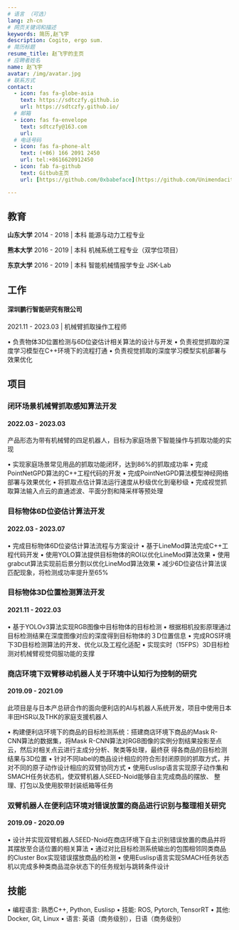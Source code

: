 ```yaml
---
# 语言 （可选）
lang: zh-cn
# 网页关键词和描述
keywords: 简历,赵飞宇
description: Cogito, ergo sum.
# 简历标题
resume_title: 赵飞宇的主页
# 应聘者姓名
name: 赵飞宇
avatar: /img/avatar.jpg
# 联系方式
contact:
  - icon: fas fa-globe-asia
    text: https://sdtczfy.github.io
    url: https://sdtczfy.github.io/
  # 邮箱
  - icon: fas fa-envelope
    text: sdtczfy@163.com
    url:
  # 电话号码
  - icon: fas fa-phone-alt
    text: (+86) 166 2091 2450
    url: tel:+8616620912450
  - icon: fab fa-github
    text: Gitbub主页
    url: [https://github.com/0xbabeface](https://github.com/Unimendacity)

---
```



## <i class="fas fa-user-graduate"></i> 教育

**山东大学** 2014 - 2018 | 本科
能源与动力工程专业

**熊本大学** 2016 - 2019 | 本科
机械系统工程专业（双学位项目）

**东京大学** 2016 - 2019 | 本科
智能机械情报学专业 JSK-Lab

## <i class="fas fa-user-tie"></i> 工作

#### 深圳鹏行智能研究有限公司
2021.11 - 2023.03 | 机械臂抓取操作工程师

• 负责物体3D位置检测与6D位姿估计相关算法的设计与开发
• 负责视觉抓取的深度学习模型在C++环境下的流程打通
• 负责视觉抓取的深度学习模型实机部署与效果优化

## <i class="fas fa-award"></i> 项目


### 闭环场景机械臂抓取感知算法开发

#### 2022.03 - 2023.03

产品形态为带有机械臂的四足机器人，目标为家庭场景下智能操作与抓取功能的实现

• 实现家庭场景常见用品的抓取功能闭环，达到86%的抓取成功率
• 完成PointNetGPD算法的C++工程代码的开发
• 完成PointNetGPD算法模型神经网络部署与效果优化
• 将抓取点估计算法运行速度从秒级优化到毫秒级
• 完成视觉抓取算法输入点云的直通滤波、平面分割和降采样等预处理

### 目标物体6D位姿估计算法开发

#### 2022.03 - 2023.07

• 完成目标物体6D位姿估计算法流程与方案设计
• 基于LineMod算法完成C++工程代码开发
• 使用YOLO算法提供目标物体的ROI以优化LineMod算法效果
• 使用grabcut算法实现前后景分割以优化LineMod算法效果
• 减少6D位姿估计算法误匹配现象，将检测成功率提升至65%

### 目标物体3D位置检测算法开发

#### 2021.11 - 2022.03

• 基于YOLOv3算法实现RGB图像中目标物体的目标检测
• 根据相机投影原理通过目标检测结果在深度图像对应的深度得到目标物体的３D位置信息
• 完成ROS环境下3D目标检测算法的开发、优化以及工程化适配
• 实现实时（15FPS）3D目标检测对机械臂视觉伺服功能的支撑

### 商店环境下双臂移动机器人关于环境中认知行为控制的研究

#### 2019.09 - 2021.09

此项目是与日本产总研合作的面向便利店的AI与机器人系统开发，项目中使用日本丰田HSR以及THK的家庭支援机器人

• 构建便利店环境下的商品的目标检测系统：搭建商店环境下商品的Mask R-CNN算法的数据集，将Mask
R-CNN算法对RGB图像的实例分割结果投影至点云，然后对相关点云进行主成分分析、聚类等处理，最终获
得各商品的目标检测结果与3D位置
• 针对不同label的商品设计相应的符合形封闭原则的抓取方式，并对不同的原子动作设计相应的双臂协同方式
• 使用Euslisp语言实现原子动作集和SMACH任务状态机，使双臂机器人SEED-Noid能够自主完成商品的摆放、
整理、打包以及使用胶带封装纸箱等任务

### 双臂机器人在便利店环境对错误放置的商品进行识别与整理相关研究

#### 2019.09 - 2020.09

• 设计并实现双臂机器人SEED-Noid在商店环境下自主识别错误放置的商品并将其摆放至合适位置的相关算法
• 通过对比目标检测系统输出的包围相邻同类商品的Cluster Box实现错误摆放商品的检测
• 使用Euslisp语言实现SMACH任务状态机以完成多种类商品混杂状态下的任务规划与跳转条件设计

## <i class="fas fa-wrench"></i> 技能


• 编程语言: 熟悉C++, Python, Euslisp
• 技能: ROS, Pytorch, TensorRT
• 其他: Docker, Git, Linux
• 语言: 英语（商务级别），日语（商务级别）
